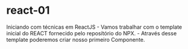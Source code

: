 # react-01
Iniciando com técnicas em ReactJS
    - Vamos trabalhar com o template inicial do REACT fornecido pelo reposítório do NPX.
    - Através desse template poderemos criar nosso primeiro Componente.

